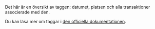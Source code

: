 Det här är en översikt av taggen: datumet, platsen och alla transaktioner associerade med den.

Du kan läsa mer om taggar i [den officiella dokumentationen](https://docs.firefly-iii.org/concepts/tags).